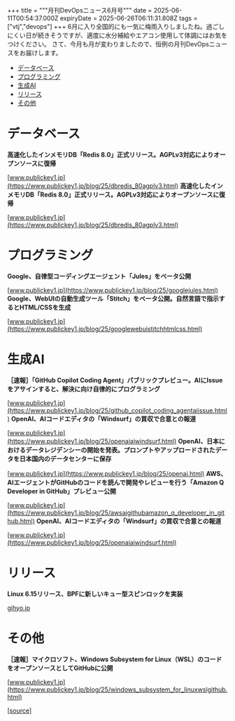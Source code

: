 +++
title = """月刊DevOpsニュース6月号"""
date = 2025-06-11T00:54:37.000Z
expiryDate = 2025-06-26T06:11:31.808Z
tags = ["vtj","devops"]
+++
6月に入り全国的にも一気に梅雨入りしましたね。過ごしにくい日が続きそうですが、適度に水分補給やエアコン使用して体調にはお気をつけください。 さて、今月も月が変わりましたので、恒例の月刊DevOpsニュースをお届けします。

*   [データベース](#データベース)
*   [プログラミング](#プログラミング)
*   [生成AI](#生成AI)
*   [リリース](#リリース)
*   [その他](#その他)

データベース
======

**高速化したインメモリDB「Redis 8.0」正式リリース。AGPLv3対応によりオープンソースに復帰**

[www.publickey1.jp](https://www.publickey1.jp/blog/25/dbredis_80agplv3.html) **高速化したインメモリDB「Redis 8.0」正式リリース。AGPLv3対応によりオープンソースに復帰**

[www.publickey1.jp](https://www.publickey1.jp/blog/25/dbredis_80agplv3.html)

プログラミング
=======

**Google、自律型コーディングエージェント「Jules」をベータ公開**

[www.publickey1.jp](https://www.publickey1.jp/blog/25/googlejules.html) **Google、WebUIの自動生成ツール「Stitch」をベータ公開。自然言語で指示するとHTML/CSSを生成**

[www.publickey1.jp](https://www.publickey1.jp/blog/25/googlewebuistitchhtmlcss.html)

生成AI
====

**［速報］「GitHub Copilot Coding Agent」パブリックプレビュー。AIにIssueをアサインすると、解決に向け自律的にプログラミング**

[www.publickey1.jp](https://www.publickey1.jp/blog/25/github_copilot_coding_agentaiissue.html) **OpenAI、AIコードエディタの「Windsurf」の買収で合意との報道**

[www.publickey1.jp](https://www.publickey1.jp/blog/25/openaiaiwindsurf.html) **OpenAI、日本におけるデータレジデンシーの開始を発表。プロンプトやアップロードされたデータを日本国内のデータセンターに保存**

[www.publickey1.jp](https://www.publickey1.jp/blog/25/openai.html) **AWS、AIエージェントがGitHubのコードを読んで開発やレビューを行う「Amazon Q Developer in GitHub」プレビュー公開**

[www.publickey1.jp](https://www.publickey1.jp/blog/25/awsaigithubamazon_q_developer_in_github.html) **OpenAI、AIコードエディタの「Windsurf」の買収で合意との報道**

[www.publickey1.jp](https://www.publickey1.jp/blog/25/openaiaiwindsurf.html)

リリース
====

**Linux 6.15リリース、BPFに新しいキュー型スピンロックを実装**

[gihyo.jp](https://gihyo.jp/article/2025/05/daily-linux-250528?utm_source=feed)

その他
===

**［速報］マイクロソフト、Windows Subsystem for Linux（WSL）のコードをオープンソースとしてGitHubに公開**

[www.publickey1.jp](https://www.publickey1.jp/blog/25/windows_subsystem_for_linuxwslgithub.html)

[[source]](https://devops-blog.virtualtech.jp/entry/20250611/1749603277)
